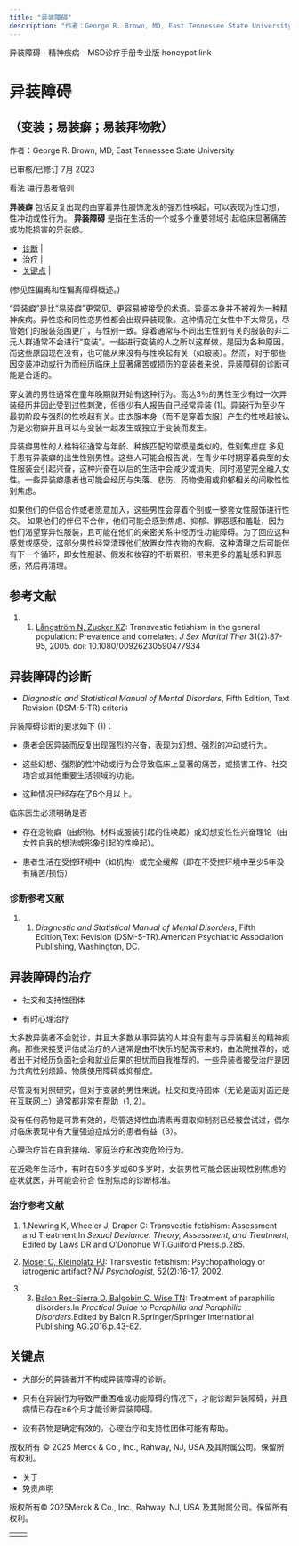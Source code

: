 ```yaml
---
title: "异装障碍"
description: "作者：George R. Brown, MD, East Tennessee State University"
---
```


﻿异装障碍 \- 精神疾病 \- MSD诊疗手册专业版 honeypot link

# 异装障碍

## （变装；易装癖；易装拜物教）

作者：George R. Brown, MD, East Tennessee State University

已审核/已修订 7月 2023

看法 进行患者培训

**异装癖** 包括反复出现的由穿着异性服饰激发的强烈性唤起，可以表现为性幻想，性冲动或性行为。 **异装障碍** 是指在生活的一个或多个重要领域引起临床显著痛苦或功能损害的异装癖。

- [诊断](#诊断_v53070792_zh) \|
- [治疗](#治疗_v53070806_zh) \|
- [关键点](#关键点_v53070822_zh) \|

(参见性偏离和性偏离障碍概述。)

“异装癖”是比“易装癖”更常见、更容易被接受的术语。异装本身并不被视为一种精神疾病。异性恋和同性恋男性都会出现异装现象。这种情况在女性中不太常见，尽管她们的服装范围更广，与性别一致。穿着通常与不同出生性别有关的服装的非二元人群通常不会进行“变装”。一些进行变装的人之所以这样做，是因为各种原因，而这些原因现在没有，也可能从来没有与性唤起有关（如服装）。然而，对于那些因变装冲动或行为而经历临床上显著痛苦或损伤的变装者来说，异装障碍的诊断可能是合适的。

穿女装的男性通常在童年晚期就开始有这种行为。高达3％的男性至少有过一次异装经历并因此受到过性刺激，但很少有人报告自己经常异装 (1)。异装行为至少在最初阶段与强烈的性唤起有关。由衣服本身（而不是穿着衣服）产生的性唤起被认为是恋物癖并且可以与变装一起发生或独立于变装而发生。

异装癖男性的人格特征通常与年龄、种族匹配的常模是类似的。性别焦虑症 多见于患有异装癖的出生性别男性。这些人可能会报告说，在青少年时期穿着典型的女性服装会引起兴奋，这种兴奋在以后的生活中会减少或消失，同时渴望完全融入女性。一些异装癖患者也可能会经历与失落、悲伤、药物使用或抑郁相关的间歇性性别焦虑。

如果他们的伴侣合作或者愿意加入，这些男性会穿着个别或一整套女性服饰进行性交。 如果他们的伴侣不合作，他们可能会感到焦虑、抑郁、罪恶感和羞耻，因为他们渴望穿异性服装，且可能在他们的亲密关系中经历性功能障碍。为了回应这种感觉或感受，这部分男性经常清理他们放置女性衣物的衣橱。这种清理之后可能伴有下一个循环，即女性服装、假发和妆容的不断累积，带来更多的羞耻感和罪恶感，然后再清理。

## 参考文献

1. 1. [Långström N, Zucker KZ](https://pubmed.ncbi.nlm.nih.gov/15859369/): Transvestic fetishism in the general population: Prevalence and correlates. _J Sex Marital Ther_ 31(2):87-95, 2005. doi: 10.1080/00926230590477934


## 异装障碍的诊断

- _Diagnostic and Statistical Manual of Mental Disorders_, Fifth Edition, Text Revision (DSM-5-TR) criteria


异装障碍诊断的要求如下 (1)：

- 患者会因异装而反复出现强烈的兴奋，表现为幻想、强烈的冲动或行为。

- 这些幻想、强烈的性冲动或行为会导致临床上显著的痛苦，或损害工作、社交场合或其他重要生活领域的功能。

- 这种情况已经存在了6个月以上。


临床医生必须明确是否

- 存在恋物癖（由织物、材料或服装引起的性唤起）或幻想变性性兴奋理论（由女性自我的想法或形象引起的性唤起）。

- 患者生活在受控环境中（如机构）或完全缓解（即在不受控环境中至少5年没有痛苦/损伤）


### 诊断参考文献

1. 1. _Diagnostic and Statistical Manual of Mental Disorders_, Fifth Edition,Text Revision (DSM-5-TR).American Psychiatric Association Publishing, Washington, DC.


## 异装障碍的治疗

- 社交和支持性团体

- 有时心理治疗


大多数异装者不会就诊，并且大多数从事异装的人并没有患有与异装相关的精神疾病。那些来接受评估或治疗的人通常是由不快乐的配偶带来的，由法院推荐的，或者出于对经历负面社会和就业后果的担忧而自我推荐的。一些异装者接受治疗是因为共病性别烦躁、物质使用障碍或抑郁症。

尽管没有对照研究，但对于变装的男性来说，社交和支持团体（无论是面对面还是在互联网上）通常都非常有帮助（1, 2）。

没有任何药物是可靠有效的，尽管选择性血清素再摄取抑制剂已经被尝试过，偶尔对临床表现中有大量强迫症成分的患者有益（3）。

心理治疗旨在自我接纳、家庭治疗和改变危险行为。

在近晚年生活中，有时在50多岁或60多岁时，女装男性可能会因出现性别焦虑的症状就医，并可能会符合 性别焦虑的诊断标准。

### 治疗参考文献

1. 1.Newring K, Wheeler J, Draper C: Transvestic fetishism: Assessment and Treatment.In _Sexual Deviance: Theory, Assessment, and Treatment_, Edited by Laws DR and O'Donohue WT.Guilford Press.p.285.

2. [Moser C, Kleinplatz PJ](https://www.researchgate.net/publication/290994443_Transvestitic_fetishism_Psychopathology_or_iatrogenic_artifact): Transvestic fetishism: Psychopathology or iatrogenic artifact? _NJ Psychologist,_ 52(2):16-17, 2002.

2. 3. [Balon Rez-Sierra D, Balgobin C, Wise TN](https://www.researchgate.net/publication/321538231_Practical_Guide_to_Paraphilia_and_Paraphilic_Disorders): Treatment of paraphilic disorders.In _Practical Guide to Paraphilia and Paraphilic Disorders_.Edited by Balon R.Springer/Springer International Publishing AG.2016.p.43-62.


## 关键点

- 大部分的异装者并不构成异装障碍的诊断。

- 只有在异装行为导致严重困难或功能障碍的情况下，才能诊断异装障碍，并且病情已存在≥6个月才能诊断异装障碍。

- 没有药物是确定有效的。心理治疗和支持性团体可能有帮助。




版权所有 © 2025
Merck & Co., Inc., Rahway, NJ, USA 及其附属公司。保留所有权利。

- 关于
- 免责声明

版权所有© 2025Merck & Co., Inc., Rahway, NJ, USA 及其附属公司。保留所有权利。

|     |     |
| --- | --- |
|  |  |